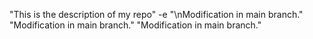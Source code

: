 "This is the description of my repo" 
-e "\nModification in main branch." 
"Modification in main branch." 
"Modification in main branch." 
